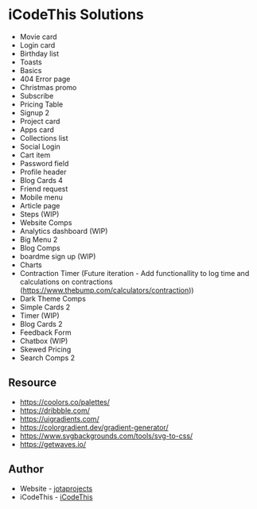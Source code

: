 # iCodeThis Solutions

- Movie card
- Login card
- Birthday list
- Toasts
- Basics
- 404 Error page
- Christmas promo
- Subscribe
- Pricing Table
- Signup 2
- Project card
- Apps card
- Collections list
- Social Login
- Cart item
- Password field
- Profile header
- Blog Cards 4
- Friend request
- Mobile menu
- Article page
- Steps (WIP)
- Website Comps
- Analytics dashboard (WIP)
- Big Menu 2
- Blog Comps
- boardme sign up (WIP)
- Charts
- Contraction Timer (Future iteration - Add functionallity to log time and calculations on contractions (https://www.thebump.com/calculators/contraction))
- Dark Theme Comps
- Simple Cards 2
- Timer (WIP)
- Blog Cards 2
- Feedback Form
- Chatbox (WIP)
- Skewed Pricing
- Search Comps 2

## Resource

- https://coolors.co/palettes/
- https://dribbble.com/
- https://uigradients.com/
- https://colorgradient.dev/gradient-generator/
- https://www.svgbackgrounds.com/tools/svg-to-css/
- https://getwaves.io/

## Author

- Website - [jotaprojects](https://jotaprojects.se)
- iCodeThis - [iCodeThis](https://icodethis.com)
